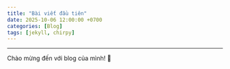 ```yaml
---
title: "Bài viết đầu tiên"
date: 2025-10-06 12:00:00 +0700
categories: [Blog]
tags: [jekyll, chirpy]
---
```

---
Chào mừng đến với blog của mình! 🎉
